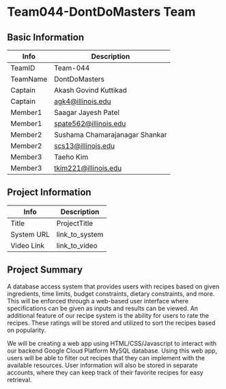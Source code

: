 # Team044-DontDoMasters Team

## Basic Information

|   Info      |        Description     |
| ----------- | ---------------------- |
| TeamID      |         Team-044       |
| TeamName    |        DontDoMasters      |
| Captain     |   Akash Govind Kuttikad   |
| Captain     |      agk4@illinois.edu     |
| Member1     |   Saagar Jayesh Patel  |
| Member1     |      spate562@illinois.edu     |
| Member2     |   Sushama Chamarajanagar Shankar  |
| Member2     |      scs13@illinois.edu     |
| Member3     |   Taeho Kim   |
| Member3     |      tkim221@illinois.edu     |

## Project Information

|   Info      |        Description     |
| ----------- | ---------------------- |
|  Title      |       ProjectTitle     |
| System URL  |      link_to_system    |
| Video Link  |      link_to_video     |

## Project Summary
A database access system that provides users with recipes based on given ingredients, time limits, budget constraints, dietary constraints, and more. This will be enforced through a web-based user interface where specifications can be given as inputs and results can be viewed. An additional feature of our recipe system is the ability for users to rate the recipes. These ratings will be stored and utilized to sort the recipes based on popularity. 

We will be creating a web app using HTML/CSS/Javascript to interact with our backend Google Cloud Platform MySQL database. Using this web app, users will be able to filter out recipes that they can implement with the available resources. User information will also be stored in separate accounts, where they can keep track of their favorite recipes for easy retrieval. 


